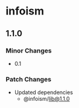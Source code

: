 # infoism

## 1.1.0

### Minor Changes

- 0.1

### Patch Changes

- Updated dependencies
  - @infoism/lib@1.1.0
